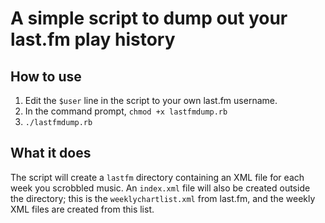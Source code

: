 # A simple script to dump out your last.fm play history

## How to use

1. Edit the `$user` line in the script to your own last.fm username.
1. In the command prompt, `chmod +x lastfmdump.rb`
1. `./lastfmdump.rb`

## What it does

The script will create a `lastfm` directory containing an
<abbr class='smallcaps'>XML</abbr> file for each week you scrobbled music. An
`index.xml` file will also be created outside the directory; this is the
`weeklychartlist.xml` from last.fm, and the weekly
<abbr class='smallcaps'>XML</abbr> files are created from this list.
